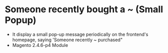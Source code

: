 # Someone recently bought a ~ (Small Popup)
- It display a small pop-up message periodically on the frontend's homepage, saying 'Someone recently ~ purchased"
- Magento 2.4.6-p4 Module
